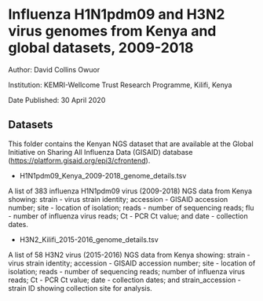 # Influenza H1N1pdm09 and H3N2 virus genomes from Kenya and global datasets, 2009-2018

Author:         David Collins Owuor

Institution:   KEMRI-Wellcome Trust Research Programme, Kilifi, Kenya

Date Published: 30 April 2020

## Datasets

This folder contains the Kenyan NGS dataset that are available at the Global Initiative on
Sharing All Influenza Data (GISAID) database (https://platform.gisaid.org/epi3/cfrontend).

* H1N1pdm09_Kenya_2009-2018_genome_details.tsv

A list of 383 influenza H1N1pdm09 virus (2009-2018) NGS data from Kenya showing: strain - 
virus strain identity; accession - GISAID accession number; site - location of isolation; 
reads - number of sequencing reads; flu - number of influenza virus reads; Ct - PCR Ct value; 
and date - collection dates.

* H3N2_Kilifi_2015-2016_genome_details.tsv

A list of 58 H3N2 virus (2015-2016) NGS data from Kenya showing: strain - virus strain
identity; accession - GISAID accession number; site - location of isolation; 
reads - number of sequencing reads; number of influenza virus reads; Ct - PCR Ct value;
date - collection dates; and strain_accession - strain ID showing collection site for
analysis.
